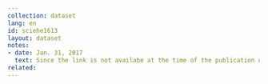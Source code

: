 ```yaml
---
collection: dataset
lang: en
id: sciehe1613
layout: dataset
notes: 
- date: Jan. 31, 2017
  text: Since the link is not availabe at the time of the publication of this dataset, the source is obtained from Iran Open Data archive.
related:
---
```

